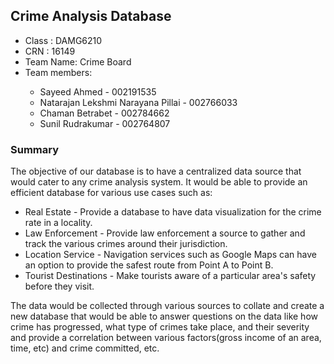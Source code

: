 <h2><b>Crime Analysis Database</b></h2>
<ul>
  <li>Class : DAMG6210</li>
  <li>CRN : 16149</li>
  <li>Team Name: Crime Board</li>
  <li>Team members:</li>
  <ul>
    <li>Sayeed Ahmed - 002191535</li> 
    <li>Natarajan Lekshmi Narayana Pillai - 002766033</li>
    <li>Chaman Betrabet - 002784662</li>
    <li>Sunil Rudrakumar - 002764807</li>
  </ul>
</ul> 

<p>
<h3>Summary</h3>

The objective of our database is to have a centralized data source that would cater to any crime analysis system. It would be able to provide an efficient database for various use cases such as:
<ul>
<li>Real Estate - Provide a database to have data visualization for the crime rate in a locality.</li>

<li>Law Enforcement - Provide law enforcement a source to gather and track the various crimes around their jurisdiction. </li>

<li>Location Service - Navigation services such as Google Maps can have an option to provide the safest route from Point A to Point B.</li>

<li>Tourist Destinations - Make tourists aware of a particular area's safety before they visit.</li>
</ul>
The data would be collected through various sources to collate and create a new database that would be able to answer questions on the data like how crime has progressed, what type of crimes take place, and their severity and provide a correlation between various factors(gross income of an area, time, etc) and crime committed, etc. 
</p>
